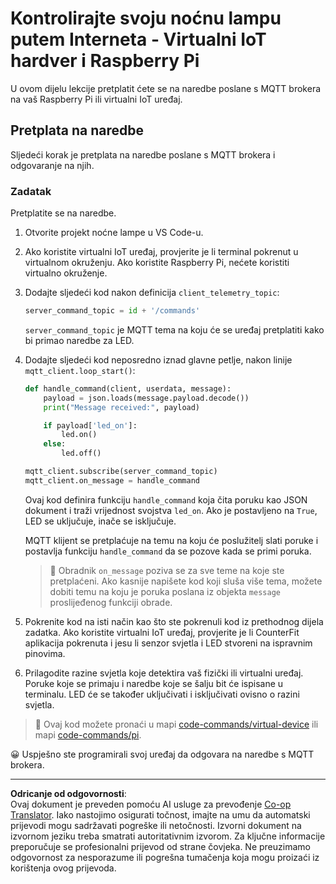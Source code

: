 <!--
CO_OP_TRANSLATOR_METADATA:
{
  "original_hash": "c527ce85d69b1a3875366ec61cbed8aa",
  "translation_date": "2025-08-28T13:52:44+00:00",
  "source_file": "1-getting-started/lessons/4-connect-internet/single-board-computer-commands.md",
  "language_code": "hr"
}
-->
# Kontrolirajte svoju noćnu lampu putem Interneta - Virtualni IoT hardver i Raspberry Pi

U ovom dijelu lekcije pretplatit ćete se na naredbe poslane s MQTT brokera na vaš Raspberry Pi ili virtualni IoT uređaj.

## Pretplata na naredbe

Sljedeći korak je pretplata na naredbe poslane s MQTT brokera i odgovaranje na njih.

### Zadatak

Pretplatite se na naredbe.

1. Otvorite projekt noćne lampe u VS Code-u.

1. Ako koristite virtualni IoT uređaj, provjerite je li terminal pokrenut u virtualnom okruženju. Ako koristite Raspberry Pi, nećete koristiti virtualno okruženje.

1. Dodajte sljedeći kod nakon definicija `client_telemetry_topic`:

    ```python
    server_command_topic = id + '/commands'
    ```

    `server_command_topic` je MQTT tema na koju će se uređaj pretplatiti kako bi primao naredbe za LED.

1. Dodajte sljedeći kod neposredno iznad glavne petlje, nakon linije `mqtt_client.loop_start()`:

    ```python
    def handle_command(client, userdata, message):
        payload = json.loads(message.payload.decode())
        print("Message received:", payload)
    
        if payload['led_on']:
            led.on()
        else:
            led.off()
    
    mqtt_client.subscribe(server_command_topic)
    mqtt_client.on_message = handle_command
    ```

    Ovaj kod definira funkciju `handle_command` koja čita poruku kao JSON dokument i traži vrijednost svojstva `led_on`. Ako je postavljeno na `True`, LED se uključuje, inače se isključuje.

    MQTT klijent se pretplaćuje na temu na koju će poslužitelj slati poruke i postavlja funkciju `handle_command` da se pozove kada se primi poruka.

    > 💁 Obradnik `on_message` poziva se za sve teme na koje ste pretplaćeni. Ako kasnije napišete kod koji sluša više tema, možete dobiti temu na koju je poruka poslana iz objekta `message` proslijeđenog funkciji obrade.

1. Pokrenite kod na isti način kao što ste pokrenuli kod iz prethodnog dijela zadatka. Ako koristite virtualni IoT uređaj, provjerite je li CounterFit aplikacija pokrenuta i jesu li senzor svjetla i LED stvoreni na ispravnim pinovima.

1. Prilagodite razine svjetla koje detektira vaš fizički ili virtualni uređaj. Poruke koje se primaju i naredbe koje se šalju bit će ispisane u terminalu. LED će se također uključivati i isključivati ovisno o razini svjetla.

> 💁 Ovaj kod možete pronaći u mapi [code-commands/virtual-device](../../../../../1-getting-started/lessons/4-connect-internet/code-commands/virtual-device) ili mapi [code-commands/pi](../../../../../1-getting-started/lessons/4-connect-internet/code-commands/pi).

😀 Uspješno ste programirali svoj uređaj da odgovara na naredbe s MQTT brokera.

---

**Odricanje od odgovornosti**:  
Ovaj dokument je preveden pomoću AI usluge za prevođenje [Co-op Translator](https://github.com/Azure/co-op-translator). Iako nastojimo osigurati točnost, imajte na umu da automatski prijevodi mogu sadržavati pogreške ili netočnosti. Izvorni dokument na izvornom jeziku treba smatrati autoritativnim izvorom. Za ključne informacije preporučuje se profesionalni prijevod od strane čovjeka. Ne preuzimamo odgovornost za nesporazume ili pogrešna tumačenja koja mogu proizaći iz korištenja ovog prijevoda.